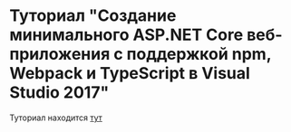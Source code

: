 # Туториал "Создание минимального ASP.NET Core веб-приложения с поддержкой npm, Webpack и TypeScript в Visual Studio 2017"

Туториал находится [тут](doc/tutorial.md)
